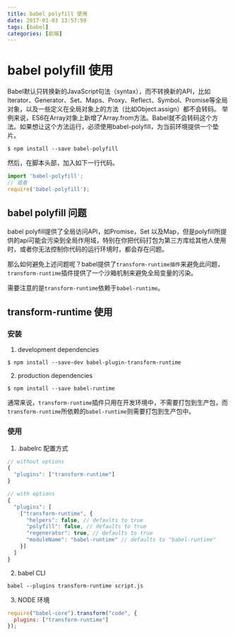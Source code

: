 ```yaml
---
title: babel polyfill 使用
date: 2017-01-03 13:57:59
tags: [babel]
categories: [前端]
---
```


# babel polyfill 使用
Babel默认只转换新的JavaScript句法（syntax），而不转换新的API，比如Iterator、Generator、Set、Maps、Proxy、Reflect、Symbol、Promise等全局对象，以及一些定义在全局对象上的方法（比如Object.assign）都不会转码。
举例来说，ES6在Array对象上新增了Array.from方法。Babel就不会转码这个方法。如果想让这个方法运行，必须使用babel-polyfill，为当前环境提供一个垫片。

```shell
$ npm install --save babel-polyfill
```
然后，在脚本头部，加入如下一行代码。

```js
import 'babel-polyfill';
// 或者
require('babel-polyfill');
```

## babel polyfill 问题
babel polyfill提供了全局访问API，如Promise，Set 以及Map，但是polyfill所提供的api可能会污染到全局作用域，特别在你把代码打包为第三方库给其他人使用时，或者你无法控制你代码的运行环境时，都会存在问题。

那么如何避免上述问题呢？babel提供了`transform-runtime插件`来避免此问题，`transform-runtime`插件提供了一个沙箱机制来避免全局变量的污染。

需要注意的是`transform-runtime`依赖于`babel-runtime`。

## transform-runtime 使用

### 安装

1. development dependencies
```shell
$ npm install --save-dev babel-plugin-transform-runtime
```
2. production dependencies
```shell
$ npm install --save babel-runtime
```

通常来说，`transform-runtime`插件只用在开发环境中，不需要打包到生产包，而`transform-runtime`所依赖的`babel-runtime`则需要打包到生产包中。

### 使用
1. .babelrc 配置方式
```js
// without options
{
  "plugins": ["transform-runtime"]
}

// with options
{
  "plugins": [
    ["transform-runtime", {
      "helpers": false, // defaults to true
      "polyfill": false, // defaults to true
      "regenerator": true, // defaults to true
      "moduleName": "babel-runtime" // defaults to "babel-runtime"
    }]
  ]
}
```
2. babel CLI 
```shell
babel --plugins transform-runtime script.js
```
3. NODE 环境
```js
require("babel-core").transform("code", {
  plugins: ["transform-runtime"]
});
```